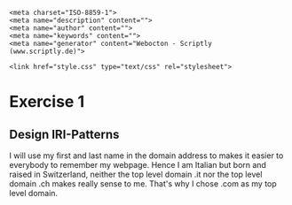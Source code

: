 <!DOCTYPE html>
<html>

<head>
    <title>WBTC 2015</title>

    <meta charset="ISO-8859-1">
    <meta name="description" content="">
    <meta name="author" content="">
    <meta name="keywords" content="">
    <meta name="generator" content="Webocton - Scriptly (www.scriptly.de)">

    <link href="style.css" type="text/css" rel="stylesheet">
</head>
<h1> Exercise 1</h1>
<h2> Design IRI-Patterns </h2>
<p> I will use my first and last name in the domain address to makes it easier to everybody to remember my webpage.
Hence I am Italian but born and raised in Switzerland, neither the top level domain .it nor the top level domain .ch makes really sense to me. That's why I chose .com as my top level domain.
</p>

<body>

</body>
</html>
